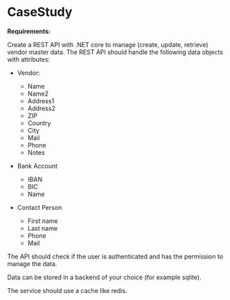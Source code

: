 # CaseStudy

**Requirements:**

Create a REST API with .NET core to manage (create, update, retrieve) vendor master data.
The REST API should handle the following data objects with attributes:

* Vendor:
	* Name
	* Name2
	* Address1
	* Address2
	* ZIP
	* Country
	* City
	* Mail
	* Phone
	* Notes
	
* Bank Account
	* IBAN
	* BIC
	* Name
	
* Contact Person
	* First name
	* Last name
	* Phone
	* Mail

The API should check if the user is authenticated and has the permission to manage the data.

Data can be stored in a backend of your choice (for example sqlite).

The service should use a cache like redis.
